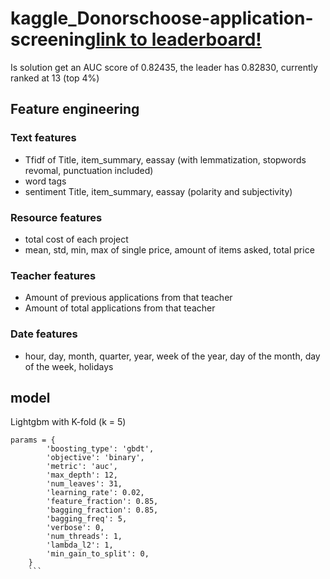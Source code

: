 # kaggle_Donorschoose-application-screening[link to leaderboard!](https://www.kaggle.com/c/donorschoose-application-screening/leaderboard)
Is solution get an AUC score of 0.82435, the leader has 0.82830, currently ranked at 13 (top 4%)

## Feature engineering
### Text features
  - Tfidf of Title, item_summary, eassay (with lemmatization, stopwords revomal, punctuation included)
  - word tags
  - sentiment Title, item_summary, eassay (polarity and subjectivity)
### Resource features
  - total cost of each project
  - mean, std, min, max of single price, amount of items asked, total price
  
### Teacher features
  - Amount of previous applications from that teacher
  - Amount of total applications from that teacher
### Date features
  - hour, day, month, quarter, year, week of the year, day of the month, day of the week, holidays
## model
Lightgbm with K-fold (k = 5)
```
params = {
        'boosting_type': 'gbdt',
        'objective': 'binary',
        'metric': 'auc',
        'max_depth': 12,
        'num_leaves': 31,
        'learning_rate': 0.02,
        'feature_fraction': 0.85,
        'bagging_fraction': 0.85,
        'bagging_freq': 5,
        'verbose': 0,
        'num_threads': 1,
        'lambda_l2': 1,
        'min_gain_to_split': 0,
    }
    ```  
